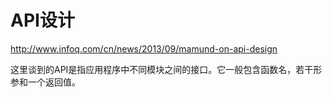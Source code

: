 API设计
===

http://www.infoq.com/cn/news/2013/09/mamund-on-api-design

这里谈到的API是指应用程序中不同模块之间的接口。它一般包含函数名，若干形参和一个返回值。